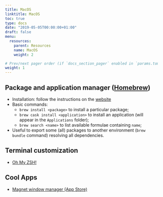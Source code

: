 ```yaml
---
title: MacOS
linktitle: MacOS
toc: true
type: docs
date: "2019-05-05T00:00:00+01:00"
draft: false
menu:
  resources:
    parent: Resources
    name: MacOS
    weight: 2

# Prev/next pager order (if `docs_section_pager` enabled in `params.toml`)
weight: 1
---
```


## Package and application manager ([Homebrew](https://brew.sh/))

- Installation: follow the instructions on the [website](https://brew.sh/)
- Basic commands:
  - `brew install <package>` to install a particular package;
  - `brew cask install <application>` to install an application (will appear in the `Applications` folder);
  - `brew search <name>` to list available formulae containing `name`;
- Useful to export some (all) packages to another environment (`brew bundle` command) resolving all dependencies.

## Terminal customization

- [Oh My ZSH!](https://ohmyz.sh/)

## Cool Apps

-  [Magnet window manager (App Store)](https://apps.apple.com/us/app/magnet/id441258766?mt=12)
